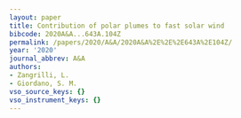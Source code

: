 ```yaml
---
layout: paper
title: Contribution of polar plumes to fast solar wind
bibcode: 2020A&A...643A.104Z
permalink: /papers/2020/A&A/2020A&A%2E%2E%2E643A%2E104Z/
year: '2020'
journal_abbrev: A&A
authors:
- Zangrilli, L.
- Giordano, S. M.
vso_source_keys: {}
vso_instrument_keys: {}
---
```

